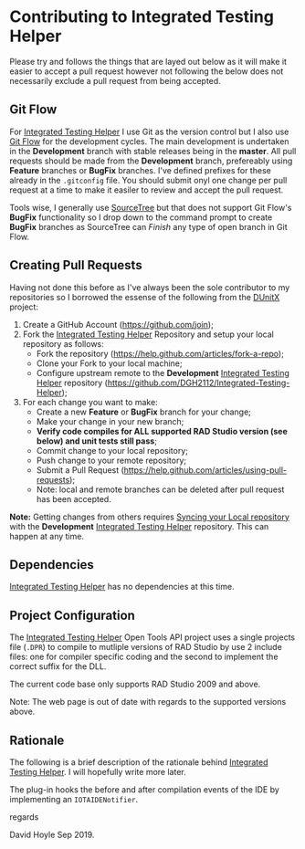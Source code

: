 # Contributing to Integrated Testing Helper

Please try and follows the things that are layed out below as it will make it easier to accept a pull request however not following the below does not necessarily exclude a pull request from being accepted.

## Git Flow

For [Integrated Testing Helper](https://www.davidghoyle.co.uk/WordPress/?page_id=874) I use Git as the version control but I also use [Git Flow](https://www.atlassian.com/git/tutorials/comparing-workflows/gitflow-workflow) for the development cycles. The main development is undertaken in the **Development** branch with stable releases being in the **master**. All pull requests should be made from the **Development** branch, prefereably using **Feature** branches or **BugFix** branches. I've defined prefixes for these already in the `.gitconfig` file. You should submit onyl one change per pull request at a time to make it easiler to review and accept the pull request.

Tools wise, I generally use [SourceTree](https://www.sourcetreeapp.com/) but that does not support Git Flow's **BugFix** functionality so I drop down to the command prompt to create **BugFix** branches as SourceTree can _Finish_ any type of open branch in Git Flow.

## Creating Pull Requests

Having not done this before as I've always been the sole contributor to my repositories so I borrowed the essense of the following from the [DUnitX](https://github.com/VSoftTechnologies/DUnitX) project:

1. Create a GitHub Account (https://github.com/join);
2. Fork the [Integrated Testing Helper](https://www.davidghoyle.co.uk/WordPress/?page_id=874)
   Repository and setup your local repository as follows:
     * Fork the repository (https://help.github.com/articles/fork-a-repo);
     * Clone your Fork to your local machine;
     * Configure upstream remote to the **Development**
       [Integrated Testing Helper](https://www.davidghoyle.co.uk/WordPress/?page_id=874)
       repository (https://github.com/DGH2112/Integrated-Testing-Helper);
3. For each change you want to make:
     * Create a new **Feature** or **BugFix** branch for your change;
     * Make your change in your new branch;
     * **Verify code compiles for ALL supported RAD Studio version (see below) and unit tests still pass**;
     * Commit change to your local repository;
     * Push change to your remote repository;
     * Submit a Pull Request (https://help.github.com/articles/using-pull-requests);
     * Note: local and remote branches can be deleted after pull request has been accepted.

**Note:** Getting changes from others requires [Syncing your Local repository](https://help.github.com/articles/syncing-a-fork) with the **Development** [Integrated Testing Helper](https://www.davidghoyle.co.uk/WordPress/?page_id=874) repository. This can happen at any time.

## Dependencies

[Integrated Testing Helper](https://www.davidghoyle.co.uk/WordPress/?page_id=874) has no dependencies at this time.

## Project Configuration

The [Integrated Testing Helper](https://www.davidghoyle.co.uk/WordPress/?page_id=874) Open Tools API project uses a single projects file (`.DPR`) to compile to mutliple versions of RAD Studio by use 2 include files: one for compiler specific coding and the second to implement the correct suffix for the DLL.

The current code base only supports RAD Studio 2009 and above.

Note: The web page is out of date with regards to the supported versions above.

## Rationale

The following is a brief description of the rationale behind [Integrated Testing Helper](https://www.davidghoyle.co.uk/WordPress/?page_id=874). I will hopefully write more later.

The plug-in hooks the before and after compilation events of the IDE by implementing an `IOTAIDENotifier`.

regards

David Hoyle Sep 2019.